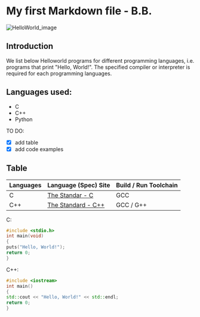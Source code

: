 # My first Markdown file - B.B.

![HelloWorld_image](./helloworld.png)

## Introduction
We list below Helloworld programs for different programming languages, i.e. programs that print "Hello, World!". The
specified compiler or interpreter is required for each programming languages.

## Languages used:
- C
- C++
- Python

TO DO:
- [x] add table
- [x] add code examples

## Table
| Languages | Language (Spec) Site | Build / Run Toolchain |
| --------- | -------------------- | --------------------- |
| C         | [The Standar - C](https://www.iso-9899.info/wiki/The_Standard)| GCC
| C++ | [The Standard - C++](https://www.iso-9899.info/wiki/The_Standard) | GCC / G++



C:
```C
#include <stdio.h>
int main(void)
{
puts("Hello, World!");
return 0;
}
```

C++:
```C++
#include <iostream>
int main()
{
std::cout << "Hello, World!" << std::endl;
return 0;
}
```